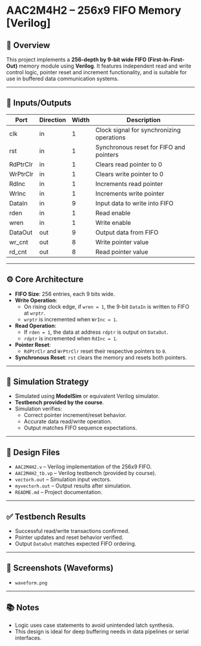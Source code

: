# AAC2M4H2 – 256x9 FIFO Memory [Verilog]

## 🧾 Overview

This project implements a **256-depth by 9-bit wide FIFO (First-In-First-Out)** memory module using **Verilog**. It features independent read and write control logic, pointer reset and increment functionality, and is suitable for use in buffered data communication systems.

---

## 🔌 Inputs/Outputs

| Port       | Direction | Width     | Description                                           |
|------------|-----------|-----------|-------------------------------------------------------|
| clk        | in        | 1         | Clock signal for synchronizing operations             |
| rst        | in        | 1         | Synchronous reset for FIFO and pointers               |
| RdPtrClr   | in        | 1         | Clears read pointer to 0                              |
| WrPtrClr   | in        | 1         | Clears write pointer to 0                             |
| RdInc      | in        | 1         | Increments read pointer                               |
| WrInc      | in        | 1         | Increments write pointer                              |
| DataIn     | in        | 9         | Input data to write into FIFO                         |
| rden       | in        | 1         | Read enable                                           |
| wren       | in        | 1         | Write enable                                          |
| DataOut    | out       | 9         | Output data from FIFO                                 |
| wr_cnt     | out       | 8         | Write pointer value                                   |
| rd_cnt     | out       | 8         | Read pointer value                                    |

---

## ⚙️ Core Architecture

- **FIFO Size**: 256 entries, each 9 bits wide.
- **Write Operation**:
  - On rising clock edge, if `wren = 1`, the 9-bit `DataIn` is written to FIFO at `wrptr`.
  - `wrptr` is incremented when `WrInc = 1`.
- **Read Operation**:
  - If `rden = 1`, the data at address `rdptr` is output on `DataOut`.
  - `rdptr` is incremented when `RdInc = 1`.
- **Pointer Reset**:
  - `RdPtrClr` and `WrPtrClr` reset their respective pointers to `0`.
- **Synchronous Reset**: `rst` clears the memory and resets both pointers.

---

## 🧪 Simulation Strategy

- Simulated using **ModelSim** or equivalent Verilog simulator.
- **Testbench provided by the course**.
- Simulation verifies:
  - Correct pointer increment/reset behavior.
  - Accurate data read/write operation.
  - Output matches FIFO sequence expectations.

---

## 📁 Design Files

- `AAC2M4H2.v` – Verilog implementation of the 256x9 FIFO.
- `AAC2M4H2_tb.vp` – Verilog testbench (provided by course).
- `vectorh.out` – Simulation input vectors.
- `myvectorh.out` – Output results after simulation.
- `README.md` – Project documentation.

---

## ✅ Testbench Results

- Successful read/write transactions confirmed.
- Pointer updates and reset behavior verified.
- Output `DataOut` matches expected FIFO ordering.

---

## 📸 Screenshots (Waveforms)

- `waveform.png`

---

## 📚 Notes

- Logic uses case statements to avoid unintended latch synthesis.
- This design is ideal for deep buffering needs in data pipelines or serial interfaces.
